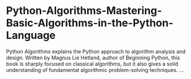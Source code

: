 # Python-Algorithms-Mastering-Basic-Algorithms-in-the-Python-Language
Python Algorithms explains the Python approach to algorithm analysis and design. Written by Magnus Lie Hetland, author of Beginning Python, this book is sharply focused on classical algorithms, but it also gives a solid understanding of fundamental algorithmic problem-solving techniques. ...
